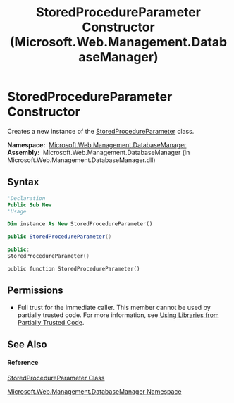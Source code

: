 ﻿---
title: StoredProcedureParameter Constructor  (Microsoft.Web.Management.DatabaseManager)
TOCTitle: StoredProcedureParameter Constructor
ms:assetid: M:Microsoft.Web.Management.DatabaseManager.StoredProcedureParameter.#ctor
ms:mtpsurl: https://msdn.microsoft.com/en-us/library/microsoft.web.management.databasemanager.storedprocedureparameter.storedprocedureparameter(v=VS.90)
ms:contentKeyID: 20476644
ms.date: 05/02/2012
mtps_version: v=VS.90
f1_keywords:
- Microsoft.Web.Management.DatabaseManager.StoredProcedureParameter.StoredProcedureParameter
- Microsoft.Web.Management.DatabaseManager.StoredProcedureParameter.#ctor
dev_langs:
- CSharp
- JScript
- VB
- c++
api_location:
- Microsoft.Web.Management.DatabaseManager.dll
api_name:
- Microsoft.Web.Management.DatabaseManager.StoredProcedureParameter..ctor
api_type:
- Managed
topic_type:
- apiref
- kbSyntax
product_family_name: VS
ROBOTS: INDEX,FOLLOW
---

# StoredProcedureParameter Constructor

Creates a new instance of the [StoredProcedureParameter](storedprocedureparameter-class-microsoft-web-management-databasemanager.md) class.

**Namespace:**  [Microsoft.Web.Management.DatabaseManager](microsoft-web-management-databasemanager-namespace.md)  
**Assembly:**  Microsoft.Web.Management.DatabaseManager (in Microsoft.Web.Management.DatabaseManager.dll)

## Syntax

``` vb
'Declaration
Public Sub New
'Usage

Dim instance As New StoredProcedureParameter()
```

``` csharp
public StoredProcedureParameter()
```

``` c++
public:
StoredProcedureParameter()
```

``` jscript
public function StoredProcedureParameter()
```

## Permissions

  - Full trust for the immediate caller. This member cannot be used by partially trusted code. For more information, see [Using Libraries from Partially Trusted Code](https://msdn.microsoft.com/en-us/library/8skskf63\(v=vs.90\)).

## See Also

#### Reference

[StoredProcedureParameter Class](storedprocedureparameter-class-microsoft-web-management-databasemanager.md)

[Microsoft.Web.Management.DatabaseManager Namespace](microsoft-web-management-databasemanager-namespace.md)

